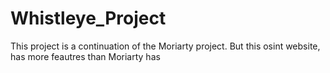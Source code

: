 # Whistleye_Project
This project is a continuation of the Moriarty project. But this osint website, has more feautres than Moriarty has
